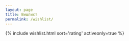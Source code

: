 ```yaml
---
layout: page
title: Вишлист
permalink: /wishlist/
---
```


{% include wishlist.html sort='rating' activeonly=true %}
